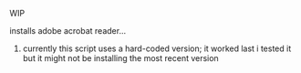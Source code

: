 WIP

installs adobe acrobat reader...

1. currently this script uses a hard-coded version; it worked last i tested it but it might not be installing the most recent version

